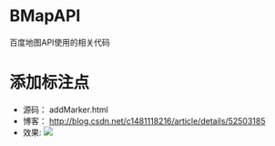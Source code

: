 # BMapAPI
百度地图API使用的相关代码

# 添加标注点
- 源码： addMarker.html
- 博客： http://blog.csdn.net/c1481118216/article/details/52503185
- 效果:
![](https://github.com/liaotuo/BMapAPI/blob/master/img/addMarker.png?raw=true)